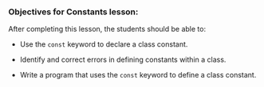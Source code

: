 ### Objectives for Constants lesson:

After completing this lesson, the students should be able to:

 - Use the `const` keyword to declare a class constant.

 - Identify and correct errors in defining constants within a class.

 - Write a program that uses the `const` keyword to define a class constant.
